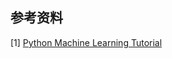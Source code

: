 ## 参考资料
[1] [Python Machine Learning Tutorial](https://www.python-course.eu/k_nearest_neighbor_classifier.php)